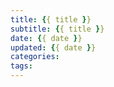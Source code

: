 ```yaml
---
title: {{ title }}
subtitle: {{ title }}
date: {{ date }}
updated: {{ date }}
categories:
tags:
---
```

